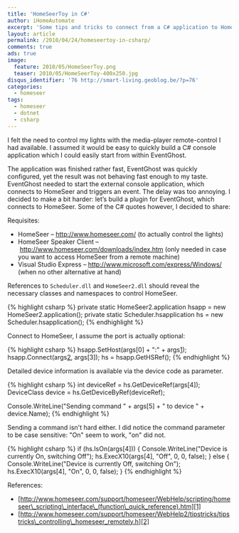 ```yaml
---
title: 'HomeSeerToy in C#'
author: iHomeAutomate
excerpt: 'Some tips and tricks to connect from a C# application to HomeSeer'
layout: article
permalink: /2010/04/24/homeseertoy-in-csharp/
comments: true
ads: true
image:
  feature: 2010/05/HomeSeerToy.png
  teaser: 2010/05/HomeSeerToy-400x250.jpg
disqus_identifier: '76 http://smart-living.geoblog.be/?p=76'
categories:
  - homeseer 
tags:
  - homeseer
  - dotnet
  - csharp
---
```

I felt the need to control my lights with the media-player remote-control I had available. I assumed it would be easy to quickly build a C# console application which I could easily start from within EventGhost. 

The application was finished rather fast, EventGhost was quickly configured, yet the result was not behaving fast enough to my taste. EventGhost needed to start the external console application, which connects to HomeSeer and triggers an event. The delay was too annoying. I decided to make a bit harder: let&#8217;s build a plugin for EventGhost, which connects to HomeSeer. Some of the C# quotes however, I decided to share:

Requisites:

  * HomeSeer &#8211; <a title="HomeSeer" href="http://www.homeseer.com/" target="_blank">http://www.homeseer.com/</a> (to actually control the lights)
  * HomeSeer Speaker Client &#8211; <a title="HomeSeer Download Page" href="http://www.homeseer.com/downloads/index.htm" target="_blank">http://www.homeseer.com/downloads/index.htm</a> (only needed in case you want to access HomeSeer from a remote machine)
  * Visual Studio Express &#8211; <http://www.microsoft.com/express/Windows/> (when no other alternative at hand)

References to `Scheduler.dll` and `HomeSeer2.dll` should reveal the necessary classes and namespaces to control HomeSeer.

{% highlight csharp %}
private static HomeSeer2.application hsapp = new HomeSeer2.application();
private static Scheduler.hsapplication hs = new Scheduler.hsapplication();
{% endhighlight %}

Connect to HomeSeer, I assume the port is actually optional:

{% highlight csharp %}
hsapp.SetHost(args[0] + ":" + args[1]);
hsapp.Connect(args[2],  args[3]);
hs = hsapp.GetHSRef();
{% endhighlight %}

Detailed device information is available via the device code as parameter.

{% highlight csharp %}
int deviceRef = hs.GetDeviceRef(args[4]);
DeviceClass device = hs.GetDeviceByRef(deviceRef);

Console.WriteLine("Sending command " + args[5] + " to device " + device.Name);
{% endhighlight %}

Sending a command isn't hard either. I did notice the command parameter to be case sensitive: "On" seem to work, "on" did not.

{% highlight csharp %}
if (hs.IsOn(args[4]))
{
     Console.WriteLine("Device is currently On, switching Off");
     hs.ExecX10(args[4], "Off", 0, 0, false);
}
else
{
     Console.WriteLine("Device is currently Off, switching On");
     hs.ExecX10(args[4], "On", 0, 0, false);
}
{% endhighlight %}

References:

  * [http://www.homeseer.com/support/homeseer/WebHelp/scripting/homeseer\_scripting\_interface\_(function\_quick_reference).htm][1]
  * [http://www.homeseer.com/support/homeseer/WebHelp2/tipstricks/tipstricks\_controlling\_homeseer_remotely.h][2]

 [1]: http://www.homeseer.com/support/homeseer/WebHelp/scripting/homeseer_scripting_interface_(function_quick_reference).htm
 [2]: http://www.homeseer.com/support/homeseer/WebHelp2/tipstricks/tipstricks_controlling_homeseer_remotely.htm

